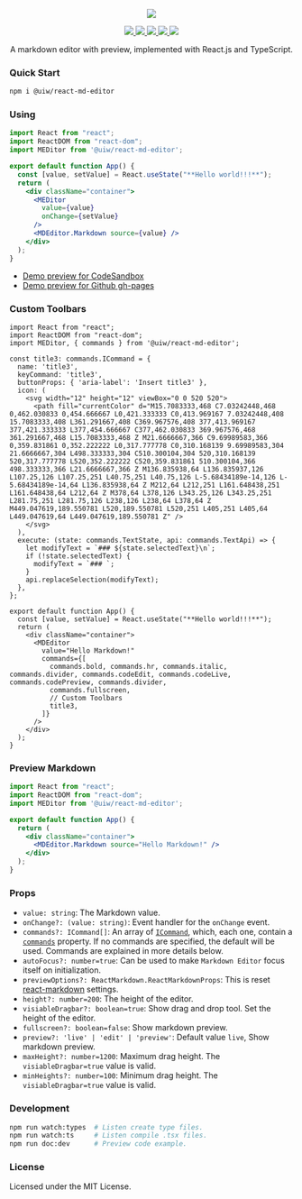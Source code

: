 <p align="center">
  <a href="https://github.com/uiwjs/react-md-editor">
    <img src="https://raw.githubusercontent.com/uiwjs/react-markdown-editor/4884f29f2aad59bf7f512184ba3726d76bbd7170/website/logo.svg?sanitize=true">
  </a>
</p>

<!--dividing-->

<p align="center">
  <a href="https://github.com/uiwjs/react-md-editor/issues">
    <img src="https://img.shields.io/github/issues/uiwjs/react-md-editor.svg">
  </a>
  <a href="https://github.com/uiwjs/react-md-editor/network">
    <img src="https://img.shields.io/github/forks/uiwjs/react-md-editor.svg">
  </a>
  <a href="https://github.com/uiwjs/react-md-editor/stargazers">
    <img src="https://img.shields.io/github/stars/uiwjs/react-md-editor.svg">
  </a>
  <a href="https://github.com/uiwjs/react-md-editor/releases">
    <img src="https://img.shields.io/github/release/uiwjs/react-md-editor.svg">
  </a>
  <a href="https://www.npmjs.com/package/@uiw/react-md-editor">
    <img src="https://img.shields.io/npm/v/@uiw/react-md-editor.svg">
  </a>
</p>

<p align="center">
  A markdown editor with preview, implemented with React.js and TypeScript.  
</p>

### Quick Start

```bash
npm i @uiw/react-md-editor
```

### Using

```jsx
import React from "react";
import ReactDOM from "react-dom";
import MEDitor from '@uiw/react-md-editor';

export default function App() {
  const [value, setValue] = React.useState("**Hello world!!!**");
  return (
    <div className="container">
      <MEDitor
        value={value}
        onChange={setValue}
      />
      <MDEditor.Markdown source={value} />
    </div>
  );
}
```

- [Demo preview for CodeSandbox](https://codesandbox.io/s/markdown-editor-for-react-izdd6)  
- [Demo preview for Github gh-pages](https://uiwjs.github.io/react-md-editor/)  

### Custom Toolbars

```tsx
import React from "react";
import ReactDOM from "react-dom";
import MEDitor, { commands } from '@uiw/react-md-editor';

const title3: commands.ICommand = {
  name: 'title3',
  keyCommand: 'title3',
  buttonProps: { 'aria-label': 'Insert title3' },
  icon: (
    <svg width="12" height="12" viewBox="0 0 520 520">
      <path fill="currentColor" d="M15.7083333,468 C7.03242448,468 0,462.030833 0,454.666667 L0,421.333333 C0,413.969167 7.03242448,408 15.7083333,408 L361.291667,408 C369.967576,408 377,413.969167 377,421.333333 L377,454.666667 C377,462.030833 369.967576,468 361.291667,468 L15.7083333,468 Z M21.6666667,366 C9.69989583,366 0,359.831861 0,352.222222 L0,317.777778 C0,310.168139 9.69989583,304 21.6666667,304 L498.333333,304 C510.300104,304 520,310.168139 520,317.777778 L520,352.222222 C520,359.831861 510.300104,366 498.333333,366 L21.6666667,366 Z M136.835938,64 L136.835937,126 L107.25,126 L107.25,251 L40.75,251 L40.75,126 L-5.68434189e-14,126 L-5.68434189e-14,64 L136.835938,64 Z M212,64 L212,251 L161.648438,251 L161.648438,64 L212,64 Z M378,64 L378,126 L343.25,126 L343.25,251 L281.75,251 L281.75,126 L238,126 L238,64 L378,64 Z M449.047619,189.550781 L520,189.550781 L520,251 L405,251 L405,64 L449.047619,64 L449.047619,189.550781 Z" />
    </svg>
  ),
  execute: (state: commands.TextState, api: commands.TextApi) => {
    let modifyText = `### ${state.selectedText}\n`;
    if (!state.selectedText) {
      modifyText = `### `;
    }
    api.replaceSelection(modifyText);
  },
};

export default function App() {
  const [value, setValue] = React.useState("**Hello world!!!**");
  return (
    <div className="container">
      <MDEditor
        value="Hello Markdown!"
        commands={[
          commands.bold, commands.hr, commands.italic, commands.divider, commands.codeEdit, commands.codeLive, commands.codePreview, commands.divider,
          commands.fullscreen, 
          // Custom Toolbars
          title3,
        ]}
      />
    </div>
  );
}
```

### Preview Markdown

```jsx
import React from "react";
import ReactDOM from "react-dom";
import MEDitor from '@uiw/react-md-editor';

export default function App() {
  return (
    <div className="container">
      <MDEditor.Markdown source="Hello Markdown!" />
    </div>
  );
}
```

### Props

- `value: string`: The Markdown value.
- `onChange?: (value: string)`: Event handler for the `onChange` event.
- `commands?: ICommand[]`: An array of [`ICommand`](https://github.com/uiwjs/react-md-editor/blob/098c0b657300bfbfef83976558ee37f737e842a2/src/commands/index.ts#L20-L29), which, each one, contain a [`commands`](https://github.com/uiwjs/react-md-editor/blob/098c0b657300bfbfef83976558ee37f737e842a2/src/commands/index.ts#L111-L112) property. If no commands are specified, the default will be used. Commands are explained in more details below.
- `autoFocus?: number=true`: Can be used to make `Markdown Editor` focus itself on initialization.
- `previewOptions?: ReactMarkdown.ReactMarkdownProps`: This is reset [react-markdown](https://github.com/rexxars/react-markdown) settings.
- `height?: number=200`: The height of the editor.
- `visiableDragbar?: boolean=true`: Show drag and drop tool. Set the height of the editor.
- `fullscreen?: boolean=false`: Show markdown preview.
- `preview?: 'live' | 'edit' | 'preview'`: Default value `live`, Show markdown preview.
- `maxHeight?: number=1200`: Maximum drag height. The `visiableDragbar=true` value is valid.
- `minHeights?: number=100`: Minimum drag height. The `visiableDragbar=true` value is valid.

### Development

```bash
npm run watch:types  # Listen create type files.
npm run watch:ts     # Listen compile .tsx files.
npm run doc:dev      # Preview code example.
```

### License

Licensed under the MIT License.